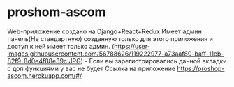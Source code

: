 # proshom-ascom
Web-приложение создано на Django+React+Redux
Имеет админ панель(Не стандартную) созданную только для этого приложения и доступ к ней имеет только админ.
(https://user-images.githubusercontent.com/56788626/119222977-a73aaf80-baff-11eb-82f9-8d0e4f88e39c.JPG) - Если вы зарегистрировались данной вкладки с доп функциями у вас не будет
Ссылка на приложение https://proshop-ascom.herokuapp.com/#/
